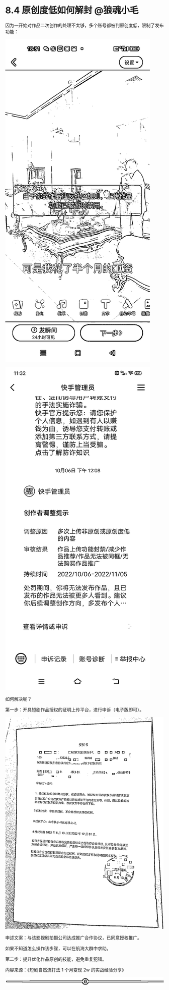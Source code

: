 # 8.4 原创度低如何解封 @狼魂小毛

因为一开始对作品二次创作的处理不太够，多个账号都被判原创度低，限制了发布功能：

![](img/a102c162bdc8d2513b109f6524abd47b.png)

![](img/578dad296e9c7cb652496b66ae701372.png)

如何解决呢？

第一步：开具短剧作品授权的证明上传平台，进行申诉（电子版即可）。

![](img/0c7847da284e35a99fe0be36db69cdf9.png)

申述文案：与该影视剧拍摄公司达成推广合作协议，已同意授权推广。

如果不知道怎么操作该步骤，可以在航海大群中求助。

第二步：提升优化作品原创的技能，避免重复犯错。

内容来源：《短剧自然流打法 1 个月变现 2w 的实战经验分享》

![](img/e3f2879ffbe01683a4abd019b77011d8.png)